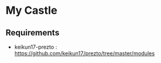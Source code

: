 # My Castle

## Requirements

* keikun17-prezto : https://github.com/keikun17/prezto/tree/master/modules
